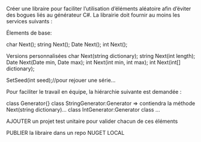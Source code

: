 Créer une libraire pour faciliter l’utilisation d’éléments aléatoire afin d’éviter des bogues liés au générateur C#.
La librairie doit fournir au moins les services suivants :

Élements de base:

char Next();
string Next();
Date Next();
int Next();

Versions personnalisées
char Next(string dictionary);
string Next(int length);
Date Next(Date min, Date max);
int Next(int min, int max);
int Next(int[] dictionary);

SetSeed(int seed);//pour rejouer une série...

Pour faciliter le travail en équipe, la hiérarchie suivante est demandée :

class Generator<T>{}
class StringGenerator:Generator<string> => contiendra la méthode Next(string dictionary)...
class IntGenerator:Generator<int>
class ...


AJOUTER un projet test unitaire pour valider chacun de ces éléments

PUBLIER la libraire dans un repo NUGET LOCAL

